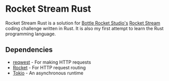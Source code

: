 Rocket Stream Rust
==================

Rocket Stream Rust is a solution for
[Bottle Rocket Studio's](https://www.bottlerocketstudios.com/careers)
[Rocket Stream](https://bottlerocketstudios.stoplight.io/docs/rocket-container/ZG9jOjYzMzI0-welcome)
coding challenge written in Rust. It is also my first attempt to learn the Rust
programming language.

## Dependencies ##

- [reqwest](https://github.com/seanmonstar/reqwest) - For making HTTP requests
- [Rocket](https://rocket.rs/) - For HTTP request routing
- [Tokio](https://tokio.rs/) - An asynchronous runtime
